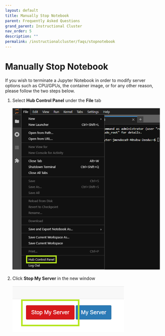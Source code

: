 ```yaml
---
layout: default
title: Manually Stop Notebook
parent: Frequently Asked Questions
grand_parent: Instructional Cluster
nav_order: 5
description: ""
permalink: /instructionalcluster/faqs/stopnotebook
---
```


# Manually Stop Notebook
If you wish to terminate a Jupyter Notebook in order to modify server options such as CPU/GPUs, the container image, or for any other reason, please follow the two steps below.

1. Select **Hub Control Panel** under the **File** tab<br><br>
![Hub Control Panel](/images/instructionalcluster/faq-stopnotebook1.png)<br><br>
1. Click **Stop My Server** in the new window<br><br>
![Stop My Server](/images/instructionalcluster/faq-stopnotebook2.png "Stop My Server")
